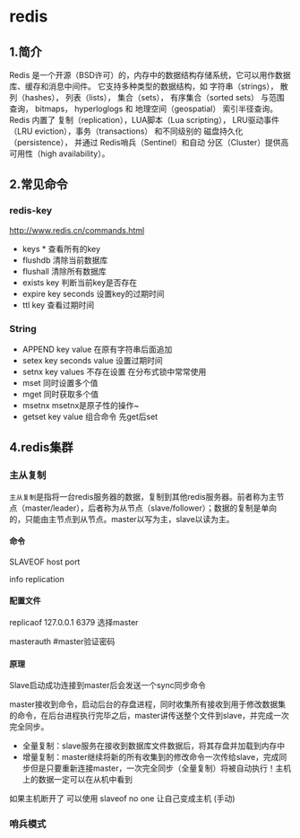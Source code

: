 # redis

## 1.简介

Redis 是一个开源（BSD许可）的，内存中的数据结构存储系统，它可以用作数据库、缓存和消息中间件。 它支持多种类型的数据结构，如 字符串（strings）， 散列（hashes）， 列表（lists）， 集合（sets）， 有序集合（sorted sets） 与范围查询， bitmaps， hyperloglogs 和 地理空间（geospatial） 索引半径查询。 Redis 内置了 复制（replication），LUA脚本（Lua scripting）， LRU驱动事件（LRU eviction），事务（transactions） 和不同级别的 磁盘持久化（persistence）， 并通过 Redis哨兵（Sentinel）和自动 分区（Cluster）提供高可用性（high availability）。



## 2.常见命令

### redis-key

<http://www.redis.cn/commands.html>

- keys *  			     查看所有的key
- flushdb 			     清除当前数据库
- flushall	 		     清除所有数据库
- exists key 		     判断当前key是否存在
- expire key seconds   设置key的过期时间
- ttl key			     查看过期时间



### String

- APPEND key value             在原有字符串后面追加
- setex key seconds value  设置过期时间
- setnx key values 	             不存在设置 在分布式锁中常常使用
- mset   			             同时设置多个值
- mget 			             同时获取多个值
- msetnx			             msetnx是原子性的操作~
- getset   key value              组合命令 先get后set



## 4.redis集群

### 主从复制

`主从复制`是指将一台redis服务器的数据，复制到其他redis服务器。前者称为主节点（master/leader），后者称为从节点（slave/follower）；数据的复制是单向的，只能由主节点到从节点。master以写为主，slave以读为主。

#### **命令**

SLAVEOF host port 

info replication

#### **配置文件**

replicaof 127.0.0.1 6379 选择master

masterauth  #master验证密码

#### 原理

Slave启动成功连接到master后会发送一个sync同步命令

master接收到命令，启动后台的存盘进程，同时收集所有接收到用于修改数据集的命令，在后台进程执行完毕之后，master讲传送整个文件到slave，并完成一次完全同步。

- 全量复制：slave服务在接收到数据库文件数据后，将其存盘并加载到内存中
- 增量复制：master继续将新的所有收集到的修改命令一次传给slave，完成同步但是只要重新连接master，一次完全同步（全量复制）将被自动执行！主机上的数据一定可以在从机中看到

如果主机断开了 可以使用 slaveof no one 让自己变成主机 (手动)



### 哨兵模式







